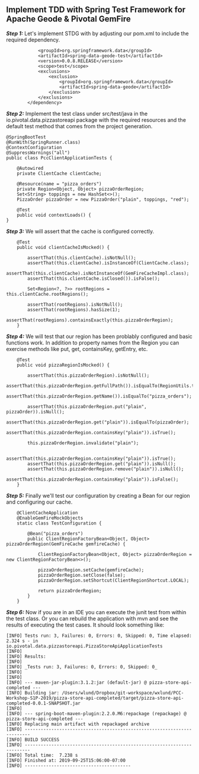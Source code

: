 ## Implement TDD with Spring Test Framework for Apache Geode & Pivotal GemFire

***Step 1:*** Let's implement STDG with by adjusting our pom.xml to include the required dependency.
```		<dependency>
			<groupId>org.springframework.data</groupId>
			<artifactId>spring-data-geode-test</artifactId>
			<version>0.0.8.RELEASE</version>
			<scope>test</scope>
			<exclusions>
				<exclusion>
					<groupId>org.springframework.data</groupId>
					<artifactId>spring-data-geode</artifactId>
				</exclusion>
			</exclusions>
		</dependency>
```

***Step 2:*** Implement the test class under src/test/java in the io.pivotal.data.pizzastoreapi package with the required resources
and the default test method that comes from the project generation. 

```
@SpringBootTest
@RunWith(SpringRunner.class)
@ContextConfiguration
@SuppressWarnings("all")
public class PccClientApplicationTests {
	
	@Autowired
	private ClientCache clientCache;

	@Resource(name = "pizza_orders")
	private Region<Object, Object> pizzaOrderRegion; 
	Set<String> toppings = new HashSet<>();
	PizzaOrder pizzaOrder = new PizzaOrder("plain", toppings, "red");

	@Test
	public void contextLoads() {
}
```

***Step 3:*** We will assert that the cache is configured correctly.
```
	@Test
	public void clientCacheIsMocked() {

		assertThat(this.clientCache).isNotNull();
		assertThat(this.clientCache).isInstanceOf(ClientCache.class);
		assertThat(this.clientCache).isNotInstanceOf(GemFireCacheImpl.class);
		assertThat(this.clientCache.isClosed()).isFalse();

		Set<Region<?, ?>> rootRegions = this.clientCache.rootRegions();

		assertThat(rootRegions).isNotNull();
		assertThat(rootRegions).hasSize(1);
		assertThat(rootRegions).containsExactly(this.pizzaOrderRegion);
	}
```

***Step 4:*** We will test that our region has been problably configured and basic functions work.
In addition to property names from the Region you can exercise methods like put, get, containsKey, getEntry, etc.

```
	@Test
	public void pizzaRegionIsMocked() {

		assertThat(this.pizzaOrderRegion).isNotNull();
		assertThat(this.pizzaOrderRegion.getFullPath()).isEqualTo(RegionUtils.toRegionPath("pizza_orders"));
		assertThat(this.pizzaOrderRegion.getName()).isEqualTo("pizza_orders");
		
		assertThat(this.pizzaOrderRegion.put("plain", pizzaOrder)).isNull();
		assertThat(this.pizzaOrderRegion.get("plain")).isEqualTo(pizzaOrder);
		assertThat(this.pizzaOrderRegion.containsKey("plain")).isTrue();

		this.pizzaOrderRegion.invalidate("plain");

		assertThat(this.pizzaOrderRegion.containsKey("plain")).isTrue();
		assertThat(this.pizzaOrderRegion.get("plain")).isNull();
		assertThat(this.pizzaOrderRegion.remove("plain")).isNull();
		assertThat(this.pizzaOrderRegion.containsKey("plain")).isFalse();
	}
```


***Step 5:*** Finally we'll test our configuration by creating a Bean for our region and configuring our cache.
```
	@ClientCacheApplication
	@EnableGemFireMockObjects
	static class TestConfiguration {

		@Bean("pizza_orders")
		public ClientRegionFactoryBean<Object, Object> pizzaOrderRegion(GemFireCache gemfireCache) {

			ClientRegionFactoryBean<Object, Object> pizzaOrderRegion = new ClientRegionFactoryBean<>();

			pizzaOrderRegion.setCache(gemfireCache);
			pizzaOrderRegion.setClose(false);
			pizzaOrderRegion.setShortcut(ClientRegionShortcut.LOCAL);

			return pizzaOrderRegion;
		}
	}
```	

***Step 6:*** Now if you are in an IDE you can execute the junit test from within the test class.  Or you can rebuild the application with mvn and see the results of executing the test cases. It should look something like:

```
[INFO] Tests run: 3, Failures: 0, Errors: 0, Skipped: 0, Time elapsed: 2.324 s - in io.pivotal.data.pizzastoreapi.PizzaStoreApiApplicationTests
[INFO]
[INFO] Results:
[INFO]
[INFO] _Tests run: 3, Failures: 0, Errors: 0, Skipped: 0_
[INFO]
[INFO]
[INFO] --- maven-jar-plugin:3.1.2:jar (default-jar) @ pizza-store-api-completed ---
[INFO] Building jar: /Users/wlund/Dropbox/git-workspace/wxlund/PCC-Workshop-S1P-2019/pizza-store-api-completed/target/pizza-store-api-completed-0.0.1-SNAPSHOT.jar
[INFO]
[INFO] --- spring-boot-maven-plugin:2.2.0.M6:repackage (repackage) @ pizza-store-api-completed ---
[INFO] Replacing main artifact with repackaged archive
[INFO] ------------------------------------------------------------------------
[INFO] BUILD SUCCESS
[INFO] ------------------------------------------------------------------------
[INFO] Total time:  7.238 s
[INFO] Finished at: 2019-09-25T15:06:00-07:00
[INFO] ----------------------------------------

```